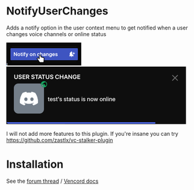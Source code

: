 # NotifyUserChanges

Adds a notify option in the user context menu to get notified when a user changes voice channels or online status

![Context Menu](./context-menu.png)
![Screenshot](./screenshot.png)

I will not add more features to this plugin. If you're insane you can try https://github.com/zastlx/vc-stalker-plugin

# Installation
See the [forum thread](https://discord.com/channels/1015060230222131221/1257038407503446176/1257038407503446176) / [Vencord docs](https://docs.vencord.dev/installing/custom-plugins/)
